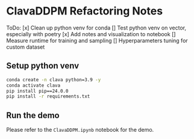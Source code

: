 # ClavaDDPM Refactoring Notes
ToDo:
[x] Clean up python venv for conda
[] Test python venv on vector, especially with poetry
[x] Add notes and visualization to notebook
[] Measure runtime for training and sampling
[] Hyperparameters tuning for custom dataset


## Setup python venv
```bash
conda create -n clava python=3.9 -y
conda activate clava
pip install pip==24.0.0
pip install -r requirements.txt
```

## Run the demo
Please refer to the `ClavaDDPM.ipynb` notebook for the demo.